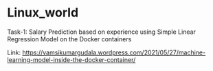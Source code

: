 # Linux_world
Task-1: Salary Prediction based on experience using  Simple Linear Regression Model on the Docker containers

Link: https://vamsikumargudala.wordpress.com/2021/05/27/machine-learning-model-inside-the-docker-container/
